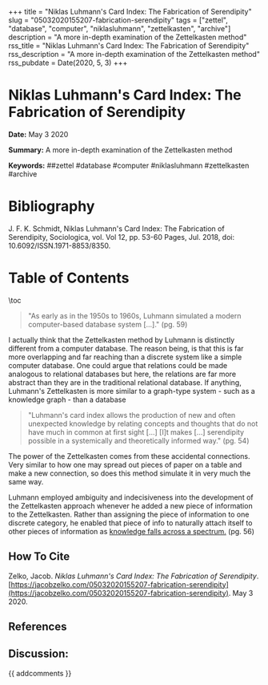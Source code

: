 +++
title = "Niklas Luhmann's Card Index: The Fabrication of Serendipity"
slug = "05032020155207-fabrication-serendipity"
tags = ["zettel", "database", "computer", "niklasluhmann", "zettelkasten", "archive"]
description = "A more in-depth examination of the Zettelkasten method"
rss_title = "Niklas Luhmann's Card Index: The Fabrication of Serendipity"
rss_description = "A more in-depth examination of the Zettelkasten method"
rss_pubdate = Date(2020, 5, 3)
+++



Niklas Luhmann's Card Index: The Fabrication of Serendipity
=========

**Date:** May 3 2020

**Summary:** A more in-depth examination of the Zettelkasten method

**Keywords:** ##zettel #database #computer #niklasluhmann #zettelkasten  #archive

Bibliography
==========

J. F. K. Schmidt, Niklas Luhmann's Card Index: The Fabrication of Serendipity, Sociologica, vol. Vol 12, pp. 53-60 Pages, Jul. 2018, doi: 10.6092/ISSN.1971-8853/8350.

Table of Contents
=========

\toc

> "As early as in the 1950s to 1960s, Luhmann simulated a modern computer-based database system [...]." (pg. 59)


I actually think that the Zettelkasten method by Luhmann is distinctly different from a computer database. The reason being, is that this is far more overlapping and far reaching than a discrete system like a simple computer database. One could argue that relations could be made analogous to relational databases but here, the relations are far more abstract than they are in the traditional relational database. If anything, Luhmann's Zettelkasten is more similar to a graph-type system - such as a knowledge graph - than a database 

> "Luhmann's card index allows the production of new and often unexpected knowledge by relating concepts and thoughts that do not have much in common at first sight [...] [I]t makes [...] serendipity possible in a systemically and theoretically informed way." (pg. 54)


The power of the Zettelkasten comes from these accidental connections. Very similar to how one may spread out pieces of paper on a table and make a new connection, so does this method simulate it in very much the same way.

Luhmann employed ambiguity and indecisiveness into the development of the Zettelkasten approach whenever he added a new piece of information to the Zettelkasten. Rather than assigning the piece of information to one discrete category, he enabled that piece of info to naturally attach itself to other pieces of information as [knowledge falls across a spectrum.](https://jacobzelko.com/03092020022908-education-spectrum) (pg. 56)
## How To Cite

 Zelko, Jacob. _Niklas Luhmann's Card Index: The Fabrication of Serendipity_. [https://jacobzelko.com/05032020155207-fabrication-serendipity](https://jacobzelko.com/05032020155207-fabrication-serendipity). May 3 2020.
## References
## Discussion: 

{{ addcomments }}
